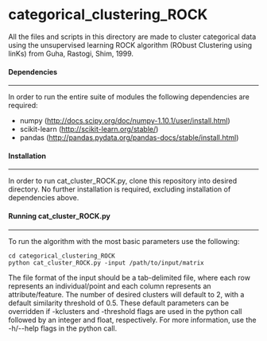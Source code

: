 # categorical_clustering_ROCK

All the files and scripts in this directory are made to cluster categorical data using the unsupervised learning ROCK algorithm (RObust Clustering using linKs) from Guha, Rastogi, Shim, 1999.

#### Dependencies
------------------
In order to run the entire suite of modules the following dependencies are required:
* numpy (http://docs.scipy.org/doc/numpy-1.10.1/user/install.html)
* scikit-learn (http://scikit-learn.org/stable/)
* pandas (http://pandas.pydata.org/pandas-docs/stable/install.html)

#### Installation
------------------
In order to run cat_cluster_ROCK.py, clone this repository into desired directory.  No further installation is required, excluding installation of dependencies above.

#### Running cat_cluster_ROCK.py
--------------------------------
To run the algorithm with the most basic parameters use the following:
```
cd categorical_clustering_ROCK
python cat_cluster_ROCK.py -input /path/to/input/matrix
```
The file format of the input should be a tab-delimited file, where each row represents an individual/point and each column represents an attribute/feature.  The number of desired clusters will default to 2, with a default similarity threshold of 0.5.  These default parameters can be overridden if -kclusters and -threshold flags are used in the python call followed by an integer and float, respectively.  For more information, use the -h/--help flags in the python call.


